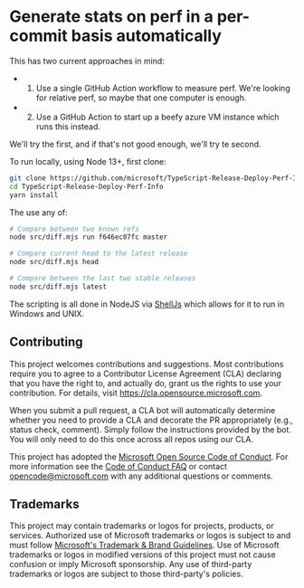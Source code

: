 # Generate stats on perf in a per-commit basis automatically

This has two current approaches in mind:

- 1. Use a single GitHub Action workflow to measure perf. We're looking for relative perf, so maybe that one computer is enough.
- 2. Use a GitHub Action to start up a beefy azure VM instance which runs this instead.

We'll try the first, and if that's not good enough, we'll try te second.

To run locally, using Node 13+, first clone:

```sh
git clone https://github.com/microsoft/TypeScript-Release-Deploy-Perf-Info
cd TypeScript-Release-Deploy-Perf-Info
yarn install
```

The use any of:

```sh
# Compare between two known refs
node src/diff.mjs run f646ec87fc master

# Compare current head to the latest release
node src/diff.mjs head

# Compare between the last two stable releases
node src/diff.mjs latest
```

The scripting is all done in NodeJS via [ShellJs](https://www.npmjs.com/package/shelljs) which allows for it to run in Windows and UNIX.

## Contributing

This project welcomes contributions and suggestions.  Most contributions require you to agree to a
Contributor License Agreement (CLA) declaring that you have the right to, and actually do, grant us
the rights to use your contribution. For details, visit https://cla.opensource.microsoft.com.

When you submit a pull request, a CLA bot will automatically determine whether you need to provide
a CLA and decorate the PR appropriately (e.g., status check, comment). Simply follow the instructions
provided by the bot. You will only need to do this once across all repos using our CLA.

This project has adopted the [Microsoft Open Source Code of Conduct](https://opensource.microsoft.com/codeofconduct/).
For more information see the [Code of Conduct FAQ](https://opensource.microsoft.com/codeofconduct/faq/) or
contact [opencode@microsoft.com](mailto:opencode@microsoft.com) with any additional questions or comments.

## Trademarks

This project may contain trademarks or logos for projects, products, or services. Authorized use of Microsoft 
trademarks or logos is subject to and must follow 
[Microsoft's Trademark & Brand Guidelines](https://www.microsoft.com/en-us/legal/intellectualproperty/trademarks/usage/general).
Use of Microsoft trademarks or logos in modified versions of this project must not cause confusion or imply Microsoft sponsorship.
Any use of third-party trademarks or logos are subject to those third-party's policies.
